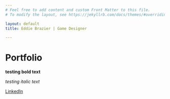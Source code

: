 ```yaml
---
# Feel free to add content and custom Front Matter to this file.
# To modify the layout, see https://jekyllrb.com/docs/themes/#overriding-theme-defaults

layout: default
title: Eddie Brazier | Game Designer

---
```


# Portfolio

**testing bold text**

_testing italic text_

[LinkedIn](https://www.linkedin.com/in/eddie-brazier/)
